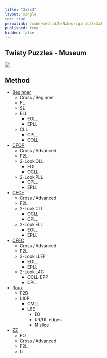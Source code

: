 ```yaml
---
title: "3x3x3"
layout: single
toc: true
permalink: /cube/method/NxNxN/original/3x3x3
published: true
hidden: false
---
```


<head>
  <base target="_self">
</head>



## Twisty Puzzles - Museum

<a target="_blank" href="https://twistypuzzles.com/app/museum/museum_showitem.php?pkey=2968">
  <img src="https://twistypuzzles.com/museum/large/02968-03.jpg">
</a>



## Method

- [Beginner](/cube/method/NxNxN/original/3x3x3/beginner)
  - Cross / Beginner
  - FL
  - SL
  - ELL
    - EOLL
    - EPLL
  - CLL
    - CPLL
    - COLL
- [CFOP](/cube/method/NxNxN/original/3x3x3/cfop)
  - Cross / Advanced
  - F2L
  - 2-Look OLL
    - EOLL
    - OCLL
  - 2-Look PLL
    - CPLL
    - EPLL
- [CFCE](/cube/method/NxNxN/original/3x3x3/cfce)
  - Cross / Advanced
  - F2L
  - 2-Look CLL
    - OCLL
    - CPLL
  - 2-Look ELL
    - EOLL
    - EPLL
- [CFEC](/cube/method/NxNxN/original/3x3x3/cfec)
  - Cross / Advanced
  - F2L
  - 2-Look LLEF
    - EOLL
    - EPLL
  - 2-Look L4C
    - OCLL-EPP
    - CPLL
- [Roux](/cube/method/NxNxN/original/3x3x3/roux)
  - F2B
  - L10P
    - CMLL
    - L6E
      - EO
      - UR/UL edges
      - M slice
- [ZZ](/cube/method/NxNxN/original/3x3x3/zz)
  - EO
  - Cross / Advanced
  - F2L
  - LL
